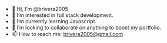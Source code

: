 - 👋 Hi, I’m @brivera2005
- 👀 I’m interested in full stack development.
- 🌱 I’m currently learning Javascript.
- 💞️ I’m looking to collaborate on anything to boost my portfolio.
- 📫 How to reach me: brivera2005@gmail.com

<!---
brivera2005/brivera2005 is a ✨ special ✨ repository because its `README.md` (this file) appears on your GitHub profile.
You can click the Preview link to take a look at your changes.
--->
